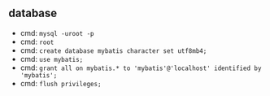 ## database
- cmd: `mysql -uroot -p`
- cmd: `root`
- cmd: `create database mybatis character set utf8mb4;`
- cmd: `use mybatis;`
- cmd: `grant all on mybatis.* to 'mybatis'@'localhost' identified by 'mybatis';`
- cmd: `flush privileges;`